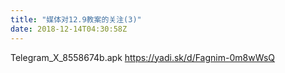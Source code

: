 ```yaml
---
title: "媒体对12.9教案的关注(3)"
date: 2018-12-14T04:30:58Z
---
```



Telegram_X_8558674b.apk
https://yadi.sk/d/Fagnim-0m8wWsQ